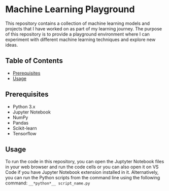 # Machine Learning Playground
This repository contains a collection of machine learning models and projects that I have worked on as part of my learning journey. The purpose of this repository is to provide a playground environment where I can experiment with different machine learning techniques and explore new ideas.

## Table of Contents

- [Prerequisites](#Prerequisites)
- [Usage](#Usage)

## Prerequisites
- Python 3.x
- Jupyter Notebook
- NumPy
- Pandas
- Scikit-learn
- Tensorflow

## Usage
To run the code in this repository, you can open the Juptyter Notebook files in your web browser and run the code cells or you can also open it on VS Code if you have Jupyter Notebook extension installed in it. Alternatively, you can run the Python scripts from the command line using the following command:
`__*python*__ script_name.py`